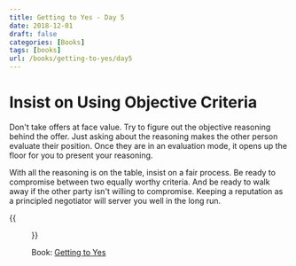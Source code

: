 ```yaml
---
title: Getting to Yes - Day 5
date: 2018-12-01
draft: false
categories: [Books]
tags: [books]
url: /books/getting-to-yes/day5
---
```


# Insist on Using Objective Criteria

Don't take offers at face value. Try to figure out the objective reasoning
behind the offer. Just asking about the reasoning makes the other person
evaluate their position. Once they are in an evaluation mode, it opens up the
floor for you to present your reasoning.

With all the reasoning is on the table, insist on a fair process. Be ready
to compromise between two equally worthy criteria. And be ready to walk away if
the other party isn't willing to compromise. Keeping a reputation as
a principled negotiator will server you well in the long run.

{{<figure src="/img/getting-to-yes.jpeg" alt="Getting to Yes" link="https://amzn.to/2P4fWyU">}}

Book: [Getting to Yes](https://amzn.to/2P4fWyU)
